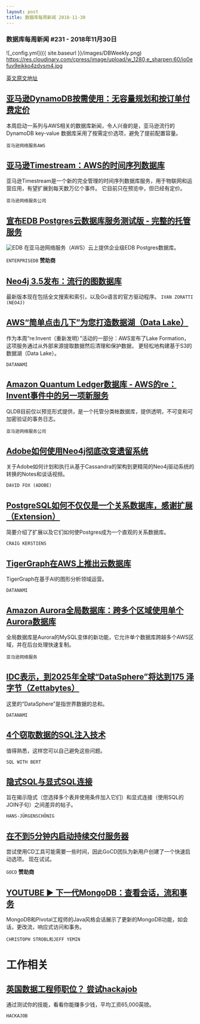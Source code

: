 ```yaml
---
layout: post
title: 数据库每周新闻 2018-11-30
---
```


### 数据库每周新闻 #231 - 2018年11月30日
![_config.yml]({{ site.baseurl }}/images/DBWeekly.png)
https://res.cloudinary.com/cpress/image/upload/w_1280,e_sharpen:60/io0efuv9eikko4zdysm4.jpg

[英文原文地址](https://dbweekly.com/issues/231)

## [亚马逊DynamoDB按需使用：无容量规划和按订单付费定价](https://aws.amazon.com/blogs/aws/amazon-dynamodb-on-demand-no-capacity-planning-and-pay-per-request-pricing/)
本周启动一系列与AWS相关的数据库新闻，令人兴奋的是，亚马逊流行的DynamoDB key-value 数据库采用了按需定价选项，避免了提前配置容量。

`亚马逊网络服务AWS`

## [亚马逊Timestream：AWS的时间序列数据库](https://aws.amazon.com/timestream/)
亚马逊Timestream是一个新的完全管理的时间序列数据库服务，用于物联网和运营应用，有望扩展到每天数万亿个事件。 它目前只在预览中，但已经有定价。

`亚马逊网络服务公司`

## [宣布EDB Postgres云数据库服务测试版 - 完整的托管服务](https://www.enterprisedb.com/edb-postgres-cds)
![EDB](https://copm.s3.amazonaws.com/41b3cf74.png)
在亚马逊网络服务（AWS）云上提供企业级EDB Postgres数据库。

`ENTERPRISEDB` **赞助商**

## [Neo4j 3.5发布：流行的图数据库](https://neo4j.com/blog/neo4j-graph-database-3-5-ga-release/)
最新版本现在包括全文搜索和索引，以及Go语言的官方驱动程序。
`IVAN ZORATTI (NEO4J)`

## [AWS“简单点击几下”为您打造数据湖（Data Lake）](https://www.datanami.com/2018/11/29/aws-to-build-you-a-data-lake-in-a-few-clicks/)

作为本周“re:Invent（重新发明）”活动的一部分：AWS宣布了Lake Formation，这项服务通过从外部来源提取数据然后清理和保护数据，
更轻松地构建基于S3的数据湖（Data Lake）。

`DATANAMI`

## [Amazon Quantum Ledger数据库 -  AWS的re：Invent事件中的另一项新服务](https://aws.amazon.com/qldb/)

QLDB目前仅以预览形式提供，是一个托管分类帐数据库，提供透明，不可变和可加密验证的事务日志。

`亚马逊网络服务公司`

## [Adobe如何使用Neo4j彻底改变遗留系统](https://neo4j.com/graphconnect-2018/session/overhauling-legacy-systems-adobe)

关于Adobe如何计划和执行从基于Cassandra的架构到更精简的Neo4j驱动系统的转换的Notes和谈话视频。

`DAVID FOX (ADOBE)`

## [PostgreSQL如何不仅仅是一个关系数据库，感谢扩展（Extension）](https://www.citusdata.com/blog/2018/11/27/postgres-more-than-a-relational-database/)
 简要介绍了扩展以及它们如何使Postgres成为一个直观的关系数据库。
 
`CRAIG KERSTIENS`

## [TigerGraph在AWS上推出云数据库](https://www.datanami.com/2018/11/27/tigergraph-launches-cloud-database-on-aws/)
TigerGraph在基于AI的图形分析领域运营。

`DATANAMI`

## [Amazon Aurora全局数据库：跨多个区域使用单个Aurora数据库](https://aws.amazon.com/about-aws/whats-new/2018/11/announcing-amazon-aurora-global-database/)

全局数据库是Aurora的MySQL变体的新功能，它允许单个数据库跨越多个AWS区域，并在后台处理快速复制。

`亚马逊网络服务`

## [IDC表示，到2025年全球“DataSphere”将达到175 泽字节（Zettabytes）](https://www.datanami.com/2018/11/27/global-datasphere-to-hit-175-zettabytes-by-2025-idc-says/)

这里的“DataSphere”是指世界数据的总和。

`DATANAMI`

## [4个窃取数据的SQL注入技术](https://bertwagner.com/2018/11/20/4-sql-injection-techniques-for-stealing-data/)

值得熟悉，这样您可以自己避免这些问题。
 
`SQL WITH BERT`

## [隐式SQL与显式SQL连接](https://www.cybertec-postgresql.com/en/postgressql-implicit-vs-explicit-joins/)

旨在揭示隐式（您选择多个表并使用条件加入它们）和显式连接（使用SQL的JOIN子句）之间差异的帖子。

`HANS-JÜRGENSCHÖNIG`

## [在不到5分钟内启动持续交付服务器](https://www.gocd.org/test-drive-gocd/?utm_campaign=test_drive&utm_medium=newsletter_ad&utm_source=cooperpress_db&utm_content=test_drive&utm_term=)

尝试使用CD工具可能需要一些时间，因此GoCD团队为新用户创建了一个快速启动选项。 现在试试。

`GOCD` **赞助商**

## [YOUTUBE ▶ 下一代MongoDB：查看会话，流和事务](https://www.youtube.com/watch?v=s_MEIXDo0-Q)

MongoDB和Pivotal工程师的Java风格会话展示了更新的MongoDB功能，如会话，更改流，响应式访问和事务。

`CHRISTOPH STROBL和JEFF YEMIN`

# 工作相关
## [英国数据工程师职位？ 尝试hackajob](https://hackajob.co/p/discover?utm_source=cooperpress&utm_medium=paid&utm_campaign=db_nov_w4&utm_term=data)

通过测试你的技能，看看你能赚多少钱，平均工资65,000英镑。

`HACKAJOB `

